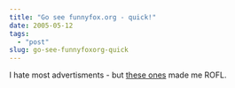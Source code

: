```yaml
---
title: "Go see funnyfox.org - quick!"
date: 2005-05-12
tags: 
  - "post"
slug: go-see-funnyfoxorg-quick
---
```


I hate most advertisments - but [these ones](http://www.funnyfox.org/) made me ROFL.
